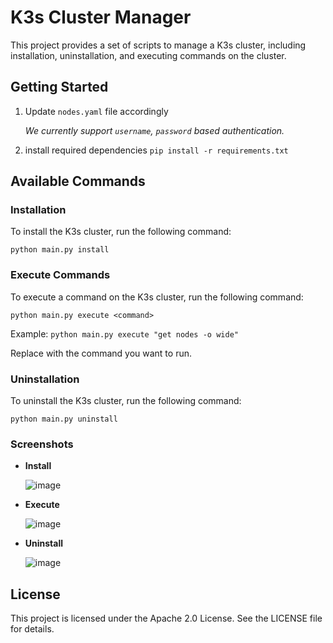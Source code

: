 # K3s Cluster Manager

This project provides a set of scripts to manage a K3s cluster, including installation, uninstallation, and executing commands on the cluster.

## Getting Started
1. Update `nodes.yaml` file accordingly
    
    *We currently support `username`, `password` based authentication.*

1. install required dependencies `pip install -r requirements.txt`

## Available Commands

### Installation
To install the K3s cluster, run the following command:

`python main.py install`

### Execute Commands
To execute a command on the K3s cluster, run the following command:

`python main.py execute <command>`

Example: `python main.py execute "get nodes -o wide"`

Replace <command> with the command you want to run.

### Uninstallation
To uninstall the K3s cluster, run the following command:

`python main.py uninstall`

### Screenshots

- **Install**

    ![image](https://github.com/user-attachments/assets/8946c01c-fb12-4c33-b9c0-1ed0e22c977d)

- **Execute**

    ![image](https://github.com/user-attachments/assets/a232f0a8-d567-43d7-992a-9daf4369cfbc)

- **Uninstall**

    ![image](https://github.com/user-attachments/assets/5485b262-5235-498c-af1b-085fe63b4858)


## License
This project is licensed under the Apache 2.0 License. See the LICENSE file for details.
